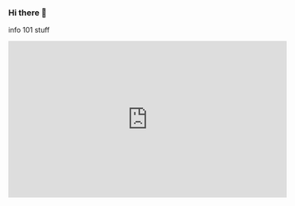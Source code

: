 ### Hi there 👋
info 101 stuff
<iframe width="560" height="315" src="https://www.youtube.com/embed/55xSg3ayXvo?start=300" frameborder="0" allow="accelerometer; autoplay; clipboard-write; encrypted-media; gyroscope; picture-in-picture" allowfullscreen></iframe>
<!--
**vbearbow-1800452/vbearbow-1800452** is a ✨ _special_ ✨ repository because its `README.md` (this file) appears on your GitHub profile.

Here are some ideas to get you started:

- 🔭 I’m currently working on ...
- 🌱 I’m currently learning ...
- 👯 I’m looking to collaborate on ...
- 🤔 I’m looking for help with ...
- 💬 Ask me about ...
- 📫 How to reach me: ...
- 😄 Pronouns: ...
- ⚡ Fun fact: ...
-->
